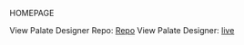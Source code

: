 HOMEPAGE

View Palate Designer Repo: <a href= "https://github.com/palate-designer/naveenSui" target="_blank">Repo</a>
View Palate Designer: <a href= "https://palate-designer.github.io/naveenSui/" target="_blank">live</a>
